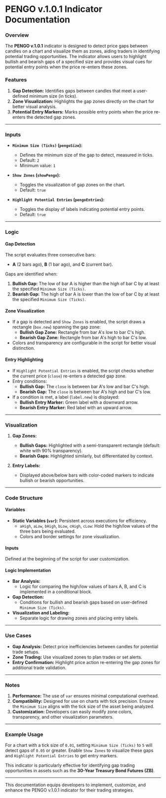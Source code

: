 # PENGO v.1.0.1 Indicator Documentation  

### Overview  
The **PENGO v.1.0.1** indicator is designed to detect price gaps between candles on a chart and visualize them as zones, aiding traders in identifying potential trading opportunities. The indicator allows users to highlight bullish and bearish gaps of a specified size and provides visual cues for potential entry points when the price re-enters these zones.  

### Features  
1. **Gap Detection:** Identifies gaps between candles that meet a user-defined minimum size (in ticks).  
2. **Zone Visualization:** Highlights the gap zones directly on the chart for better visual analysis.  
3. **Potential Entry Markers:** Marks possible entry points when the price re-enters the detected gap zones.  

---

### Inputs  
- **`Minimum Size (Ticks)` (`pengoSize`):**  
  - Defines the minimum size of the gap to detect, measured in ticks.  
  - Default: `2`  
  - Minimum value: `1`  

- **`Show Zones` (`showPengo`):**  
  - Toggles the visualization of gap zones on the chart.  
  - Default: `true`  

- **`Highlight Potential Entries` (`pengoEntries`):**  
  - Toggles the display of labels indicating potential entry points.  
  - Default: `true`  

---

### Logic  

#### **Gap Detection**  
The script evaluates three consecutive bars:  
- **A** (2 bars ago), **B** (1 bar ago), and **C** (current bar).  

Gaps are identified when:  
1. **Bullish Gap:** The low of bar A is higher than the high of bar C by at least the specified `Minimum Size (Ticks)`.  
2. **Bearish Gap:** The high of bar A is lower than the low of bar C by at least the specified `Minimum Size (Ticks)`.  

#### **Zone Visualization**  
- If a gap is detected and `Show Zones` is enabled, the script draws a rectangle (`box.new`) spanning the gap zone:  
  - **Bullish Gap Zone:** Rectangle from bar A's low to bar C's high.  
  - **Bearish Gap Zone:** Rectangle from bar A's high to bar C's low.  
- Colors and transparency are configurable in the script for better visual distinction.

#### **Entry Highlighting**  
- If `Highlight Potential Entries` is enabled, the script checks whether the current price (`close`) re-enters a detected gap zone.  
- Entry conditions:  
  - **Bullish Gap:** The `close` is between bar A's low and bar C's high.  
  - **Bearish Gap:** The `close` is between bar A's high and bar C's low.  
- If a condition is met, a label (`label.new`) is displayed:  
  - **Bullish Entry Marker:** Green label with a downward arrow.  
  - **Bearish Entry Marker:** Red label with an upward arrow.  

---

### Visualization  
1. **Gap Zones:**  
   - **Bullish Gaps:** Highlighted with a semi-transparent rectangle (default: white with 90% transparency).  
   - **Bearish Gaps:** Highlighted similarly, but differentiated by context.  

2. **Entry Labels:**  
   - Displayed above/below bars with color-coded markers to indicate bullish or bearish opportunities.

---

### Code Structure  

#### Variables  
- **Static Variables (`var`):** Persistent across executions for efficiency.  
  - `aHigh`, `aLow`, `bHigh`, `bLow`, `cHigh`, `cLow`: Hold the high/low values of the three bars being evaluated.  
  - Colors and border settings for zone visualization.  

#### Inputs  
Defined at the beginning of the script for user customization.  

#### Logic Implementation  
- **Bar Analysis:**  
  - Logic for comparing the high/low values of bars A, B, and C is implemented in a conditional block.  
- **Gap Detection:**  
  - Conditions for bullish and bearish gaps based on user-defined `Minimum Size (Ticks)`.  
- **Visualization and Labeling:**  
  - Separate logic for drawing zones and placing entry labels.  

---

### Use Cases  
- **Gap Analysis:** Detect price inefficiencies between candles for potential trade setups.  
- **Zone Trading:** Use visualized zones to plan trades or set alerts.  
- **Entry Confirmation:** Highlight price action re-entering the gap zones for additional trade validation.

---

### Notes  
1. **Performance:** The use of `var` ensures minimal computational overhead.  
2. **Compatibility:** Designed for use on charts with tick precision. Ensure the `Minimum Size` aligns with the tick size of the asset being analyzed.  
3. **Customization:** Developers can easily modify zone colors, transparency, and other visualization parameters.  

---

### Example Usage  
For a chart with a tick size of `0.01`, setting `Minimum Size (Ticks)` to `5` will detect gaps of `0.05` or greater. Enable `Show Zones` to visualize these gaps and `Highlight Potential Entries` to get entry markers.

This indicator is particularly effective for identifying gap trading opportunities in assets such as the **30-Year Treasury Bond Futures (ZB)**.  

---  
This documentation equips developers to implement, customize, and enhance the PENGO v.1.0.1 indicator for their trading strategies.
